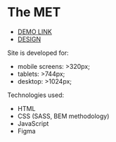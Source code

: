 # The MET

- [DEMO LINK](https://alexanderkolomiiets.github.io/The-Met-Landing-page/)
- [DESIGN](https://www.figma.com/file/lSR1m42L9YwzQwzzxKwHpw/THE-MET?node-id=8590%3A29)

Site is developed for:

- mobile screens: >320px;
- tablets: >744px;
- desktop: >1024px;

Technologies used:

- HTML
- CSS (SASS, BEM methodology)
- JavaScript
- Figma
